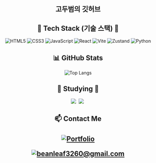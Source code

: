 <div align="center">
	<h2>고두범의 깃허브</h2>
</div>

##   
<div align="center">
<h2>
	🔧 Tech Stack (기술 스택) 🔧
</h2>

![HTML5](https://img.shields.io/badge/HTML5-E34F26?style=flat&logo=html5&logoColor=white)
![CSS3](https://img.shields.io/badge/CSS3-1572B6?style=flat&logo=css3&logoColor=white)
![JavaScript](https://img.shields.io/badge/JavaScript-F7DF1E?style=flat&logo=javascript&logoColor=black)
![React](https://img.shields.io/badge/React-61DAFB?style=flat&logo=react&logoColor=white)
![Vite](https://img.shields.io/badge/Vite-646CFF?style=flat&logo=vite&logoColor=white)
![Zustand](https://img.shields.io/badge/Zustand-181717?style=flat&logo=state-management&logoColor=white)
![Python](https://img.shields.io/badge/Python-3776AB?style=flat&logo=python&logoColor=white)

</div>

<div align="center">
<h2>📊 GitHub Stats </h2>
	
![Top Langs](https://github-readme-stats.vercel.app/api/top-langs/?username=Koh-Du-Beom&layout=compact&theme=radical)
</div>

<h2 align="center">📝 Studying 📝</h2>
<div align="center">
<img src="https://img.shields.io/badge/typescript-007ACC.svg?style=for-the-badge&logo=typescript&logoColor=white" />&nbsp;
<img src="https://img.shields.io/badge/tailwindcss-06B6D4.svg?style=for-the-badge&logo=tailwindcss&logoColor=white" />&nbsp;
</div>

<div align="center">
<h2> 📫 Contact Me <h2/>
	
[![Portfolio](https://img.shields.io/badge/Portfolio-%230A66C2.svg?&style=flat&logo=google-chrome&logoColor=white)](http://dpre.kr)
	
[![beanleaf3260@gmail.com](https://img.shields.io/badge/Email-D14836?style=flat&logo=gmail&logoColor=white)](mailto:beanleaf3260@gmail.com)
</div>


